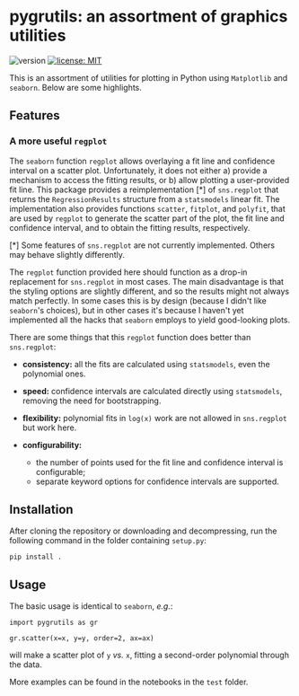 # pygrutils: an assortment of graphics utilities

![version](https://img.shields.io/badge/version-v0.1.1-blue)
[![license: MIT](https://img.shields.io/badge/license-MIT-yellow.svg)](https://opensource.org/licenses/MIT)

This is an assortment of utilities for plotting in Python using `Matplotlib` and `seaborn`. Below are some highlights.

## Features

### A more useful `regplot`

The `seaborn` function `regplot` allows overlaying a fit line and confidence interval on a scatter plot. Unfortunately, it does not either a) provide a mechanism to access the fitting results, or b) allow plotting a user-provided fit line. This package provides a reimplementation [*] of `sns.regplot` that returns the `RegressionResults` structure from a `statsmodels` linear fit. The implementation also provides functions `scatter`, `fitplot`, and `polyfit`, that are used by `regplot` to generate the scatter part of the plot, the fit line and confidence interval, and to obtain the fitting results, respectively.

[*] Some features of `sns.regplot` are not currently implemented. Others may behave slightly differently.

The `regplot` function provided here should function as a drop-in replacement for `sns.regplot` in most cases. The main disadvantage is that the styling options are slightly different, and so the results might not always match perfectly. In some cases this is by design (because I didn't like `seaborn`'s choices), but in other cases it's because I haven't yet implemented all the hacks that `seaborn` employs to yield good-looking plots.

There are some things that this `regplot` function does better than `sns.regplot`:

* **consistency:** all the fits are calculated using `statsmodels`, even the polynomial ones.
* **speed:** confidence intervals are calculated directly using `statsmodels`, removing the need for bootstrapping.
* **flexibility:** polynomial fits in `log(x)` work are not allowed in `sns.regplot` but work here.
* **configurability:**

  * the number of points used for the fit line and confidence interval is configurable;
  * separate keyword options for confidence intervals are supported.

## Installation

After cloning the repository or downloading and decompressing, run the following command in the folder containing `setup.py`:

    pip install .

## Usage

The basic usage is identical to `seaborn`, *e.g.*:

    import pygrutils as gr

    gr.scatter(x=x, y=y, order=2, ax=ax)

will make a scatter plot of `y` *vs.* `x`, fitting a second-order polynomial through the data.

More examples can be found in the notebooks in the `test` folder.
